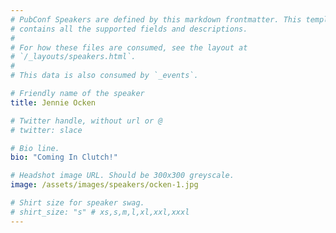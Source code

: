 ```yaml
---
# PubConf Speakers are defined by this markdown frontmatter. This template
# contains all the supported fields and descriptions.
#
# For how these files are consumed, see the layout at
# `/_layouts/speakers.html`.
#
# This data is also consumed by `_events`.

# Friendly name of the speaker
title: Jennie Ocken

# Twitter handle, without url or @
# twitter: slace

# Bio line.
bio: "Coming In Clutch!"

# Headshot image URL. Should be 300x300 greyscale.
image: /assets/images/speakers/ocken-1.jpg

# Shirt size for speaker swag.
# shirt_size: "s" # xs,s,m,l,xl,xxl,xxxl
---
```

